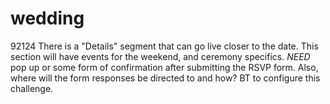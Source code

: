 # wedding
92124
There is a "Details" segment that can go live closer to the date. This section will have events for the weekend, and ceremony specifics. 
*NEED* pop up or some form of confirmation after submitting the RSVP form.
  Also, where will the form responses be directed to and how? BT to configure this challenge.
